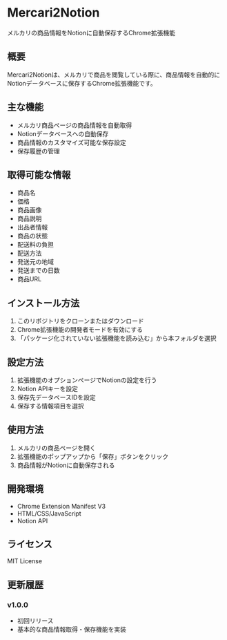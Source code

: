 # Mercari2Notion

メルカリの商品情報をNotionに自動保存するChrome拡張機能

## 概要

Mercari2Notionは、メルカリで商品を閲覧している際に、商品情報を自動的にNotionデータベースに保存するChrome拡張機能です。

## 主な機能

- メルカリ商品ページの商品情報を自動取得
- Notionデータベースへの自動保存
- 商品情報のカスタマイズ可能な保存設定
- 保存履歴の管理

## 取得可能な情報

- 商品名
- 価格
- 商品画像
- 商品説明
- 出品者情報
- 商品の状態
- 配送料の負担
- 配送方法
- 発送元の地域
- 発送までの日数
- 商品URL

## インストール方法

1. このリポジトリをクローンまたはダウンロード
2. Chrome拡張機能の開発者モードを有効にする
3. 「パッケージ化されていない拡張機能を読み込む」から本フォルダを選択

## 設定方法

1. 拡張機能のオプションページでNotionの設定を行う
2. Notion APIキーを設定
3. 保存先データベースIDを設定
4. 保存する情報項目を選択

## 使用方法

1. メルカリの商品ページを開く
2. 拡張機能のポップアップから「保存」ボタンをクリック
3. 商品情報がNotionに自動保存される

## 開発環境

- Chrome Extension Manifest V3
- HTML/CSS/JavaScript
- Notion API

## ライセンス

MIT License

## 更新履歴

### v1.0.0
- 初回リリース
- 基本的な商品情報取得・保存機能を実装 